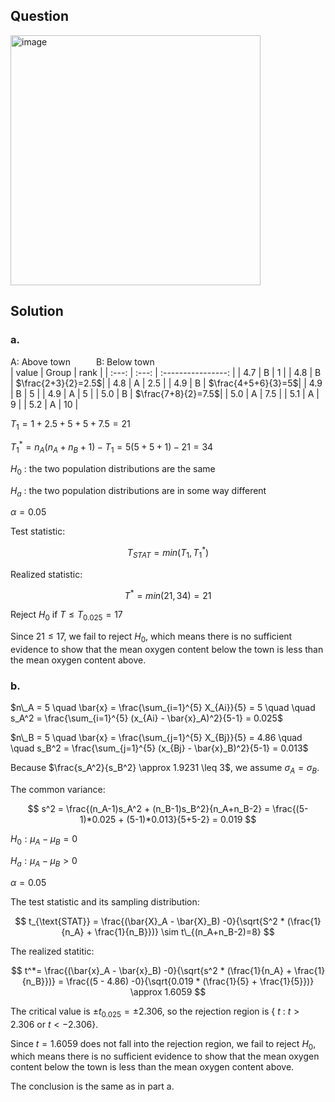 ## Question

<img width="400" alt="image" src="https://github.com/user-attachments/assets/fe54d06a-0dfb-4a71-9cb0-8a85449680d1"  />

## Solution

### a.

A: Above town $\quad \quad$ B: Below town  
| value | Group | rank               |
| :---: | :---: | :----------------: |
|  4.7  |  B    | 1                  |
|  4.8  |  B    | $\frac{2+3}{2}=2.5$|
|  4.8  |  A    | 2.5                |
|  4.9  |  B    | $\frac{4+5+6}{3}=5$|
|  4.9  |  B    | 5                  |
|  4.9  |  A    | 5                  |
|  5.0  |  B    | $\frac{7+8}{2}=7.5$|
|  5.0  |  A    | 7.5                |
|  5.1  |  A    | 9                  |
|  5.2  |  A    | 10                 |
  
$T_1 = 1 + 2.5 + 5 + 5 + 7.5 = 21$

$T_1^* = n_A(n_A+n_B+1) - T_1 = 5(5+5+1) - 21 = 34$  

$H_0$ : the two population distributions are the same

$H_a$ : the two population distributions are in some way different

$\alpha=0.05$

Test statistic:

$$
T_{STAT} = min(T_1,T_1^*)
$$

Realized statistic:

$$
T^* = min(21,34) = 21
$$

Reject $H_0$ if $T \leq T_{0.025} = 17$

Since $21 \leq 17$, we fail to reject $H_0$, which means there is no sufficient evidence to show that the mean oxygen content below the town is less than the mean oxygen content above.


### b.

$n\_A = 5 \quad \bar{x} = \frac{\sum_{i=1}^{5} X_{Ai}}{5} = 5 \quad \quad s_A^2 = \frac{\sum_{i=1}^{5} (x_{Ai} - \bar{x}_A)^2}{5-1} = 0.025$  

$n\_B = 5 \quad \bar{x} = \frac{\sum_{j=1}^{5} X_{Bj}}{5} = 4.86 \quad \quad s_B^2 = \frac{\sum_{j=1}^{5} (x_{Bj} - \bar{x}_B)^2}{5-1} = 0.013$  

Because $\frac{s_A^2}{s_B^2} \approx 1.9231 \leq 3$, we assume $\sigma_A = \sigma_B$.  
  
The common variance:

$$
s^2 = \frac{(n_A-1)s_A^2 + (n_B-1)s_B^2}{n_A+n_B-2} = \frac{(5-1)*0.025 + (5-1)*0.013}{5+5-2} = 0.019
$$  
  
$H_0:\mu_A-\mu_B = 0$

$H_a:\mu_A-\mu_B > 0$

$\alpha = 0.05$

The test statistic and its sampling distribution:

$$
t_{\text{STAT}} = \frac{(\bar{X}_A - \bar{X}_B) -0}{\sqrt{S^2 * (\frac{1}{n_A} + \frac{1}{n_B}})} \sim t\_{(n_A+n_B-2)=8}
$$

The realized statitic:

$$
t^*= \frac{(\bar{x}_A - \bar{x}_B) -0}{\sqrt{s^2 * (\frac{1}{n_A} + \frac{1}{n_B}})} = \frac{(5 - 4.86) -0}{\sqrt{0.019 * (\frac{1}{5} + \frac{1}{5}})} \approx 1.6059
$$

The critical value is $\pm t_{0.025} = \pm 2.306$, so the rejection region is { $t$ : $t>2.306$ or $t<-2.306$}.
  
Since $t=1.6059$ does not fall into the rejection region, we fail to reject $H_0$, which means there is no sufficient evidence to show that the mean oxygen content below the town is less than the mean oxygen content above.

The conclusion is the same as in part a.
